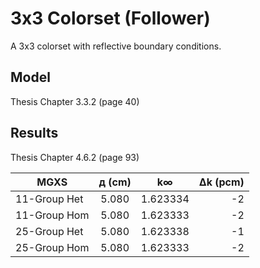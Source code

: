 # 3x3 Colorset (Follower)

A 3x3 colorset with reflective boundary conditions.

## Model

Thesis Chapter 3.3.2 (page 40)

## Results

Thesis Chapter 4.6.2 (page 93)

|  MGXS       | д (cm) |    k∞     |∆k (pcm)|
|-------------|:------:|:---------:|-------:|
|11-Group Het | 5.080  |  1.623334 |   -2   |
|11-Group Hom | 5.080  |  1.623333 |   -2   |
|25-Group Het | 5.080  |  1.623338 |   -1   |
|25-Group Hom | 5.080  |  1.623333 |   -2   |
